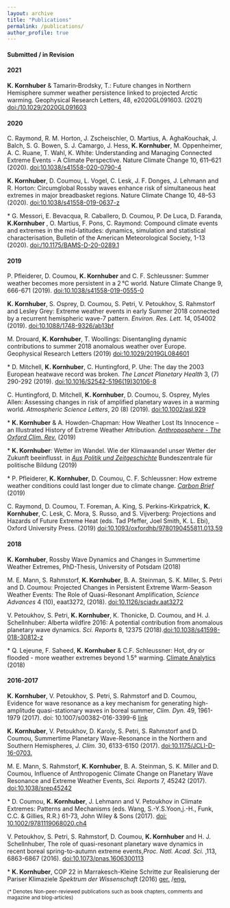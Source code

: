 ```yaml
---
layout: archive
title: "Publications"
permalink: /publications/
author_profile: true
---
```



#### Submitted / in Revision

#### 2021

**K. Kornhuber** & Tamarin‐Brodsky, T.:  Future changes in Northern Hemisphere summer weather persistence linked to projected Arctic warming. Geophysical Research Letters, 48, e2020GL091603. (2021) [doi:/10.1029/2020GL091603](https://agupubs.onlinelibrary.wiley.com/doi/abs/10.1029/2020GL091603)

#### 2020

C. Raymond, R. M. Horton, J. Zscheischler, O. Martius, A. AghaKouchak, J. Balch, S. G. Bowen, S. J. Camargo, J. Hess, **K. Kornhuber**, M. Oppenheimer, A. C. Ruane, T. Wahl, K. White: Understanding and Managing Connected Extreme Events - A Climate Perspective. Nature Climate Change 10, 611–621 (2020). [doi:10.1038/s41558-020-0790-4](https://www.nature.com/articles/s41558-020-0790-4)

**K. Kornhuber**, D. Coumou, L. Vogel, C. Lesk, J. F. Donges, J. Lehmann and R. Horton: Circumglobal Rossby waves enhance risk of simultaneous heat extremes in major breadbasket regions. Nature Climate Change 10, 48–53 (2020). [doi:10.1038/s41558-019-0637-z](https://www.nature.com/articles/s41558-019-0637-z)

\* G. Messori, E. Bevacqua, R. Caballero, D. Coumou, P. De Luca, D. Faranda, **K.Kornhuber** , O. Martius, F. Pons, C. Raymond: Compound climate events and extremes in the mid-latitudes: dynamics, simulation and statistical characterisation, Bulletin of the American Meteorological Society, 1-13 (2020). [doi:/10.1175/BAMS-D-20-0289.1](https://doi.org/10.1175/BAMS-D-20-0289.1)

#### 2019

P. Pfleiderer, D. Coumou, **K. Kornhuber** and C. F. Schleussner: Summer weather becomes more persistent in a 2 °C world. Nature Climate Change 9, 666-671 (2019).
[doi:10.1038/s41558-019-0555-0](https://www.nature.com/articles/s41558-019-0555-0)

**K. Kornhuber**, S. Osprey, D. Coumou, S. Petri, V. Petoukhov, S. Rahmstorf and Lesley Grey: Extreme weather events in early Summer 2018 connected by a recurrent hemispheric wave-7 pattern. *Environ. Res. Lett.* 14, 054002 (2019). [doi:10.1088/1748-9326/ab13bf](https://iopscience.iop.org/article/10.1088/1748-9326/ab13bf)

M. Drouard, **K. Kornhuber**, T. Woollings: Disentangling dynamic contributions to summer 2018 anomalous weather over Europe. Geophysical Research Letters (2019) 
[doi:10.1029/2019GL084601](https://agupubs.onlinelibrary.wiley.com/doi/pdf/10.1029/2019GL084601)

\* D. Mitchell, **K. Kornhuber**, C. Huntingford, P. Uhe: The day the 2003 European heatwave record was broken. *The Lancet Planetary Health* 3, (7) 290-292 (2019). 
[doi:10.1016/S2542-5196(19)30106-8](https://www.thelancet.com/journals/lanplh/article/PIIS2542-5196(19)30106-8/fulltext)

C. Huntingford, D. Mitchell, **K. Kornhuber**, D. Coumou, S. Osprey, Myles Allen: Assessing changes in risk of amplified planetary waves in a warming world. *Atmospheric Science Letters*, 20 (8) (2019). [doi:10.1002/asl.929](https://rmets.onlinelibrary.wiley.com/doi/10.1002/asl.929) 

\* **K. Kornhuber** & A. Howden-Chapman: How Weather Lost Its Innocence – an Illustrated History of Extreme Weather Attribution. [*Anthroposphere - The Oxford Clim. Rev.*](https://www.anthroposphere.co.uk/post/how-weather-lost-its-innocence) (2019) 

\* **K. Kornhuber**: Wetter im Wandel. Wie der Klimawandel unser Wetter der Zukunft beeinflusst.
in [*Aus Politik und Zeitgeschichte*](https://www.bpb.de/apuz/302645/wetter) Bundeszentrale für politische Bildung (2019)

\* P. Pfleiderer, **K. Kornhuber**, D. Coumou, C. F. Schleussner: How extreme weather conditions could last longer due to climate change. [*Carbon Brief*](https://www.carbonbrief.org/guest-post-how-extreme-weather-conditions-could-last-longer-due-to-climate-change) (2019)

C. Raymond, D. Coumou, T. Foreman, A. King, S. Perkins-Kirkpatrick, **K. Kornhuber**, C. Lesk, C. Mora, S. Russo, and S. Vijverberg: Projections and Hazards of Future Extreme Heat (eds. Tad Pfeffer, Joel Smith, K. L. Ebi), Oxford University Press. (2019) [doi:10.1093/oxfordhb/9780190455811.013.59](https://www.oxfordhandbooks.com/view/10.1093/oxfordhb/9780190455811.001.0001/oxfordhb-9780190455811-e-59)

#### 2018

**K. Kornhuber**, Rossby Wave Dynamics and Changes in Summertime Weather Extremes, 
PhD-Thesis, University of Potsdam (2018)

M. E. Mann, S. Rahmstorf, **K. Kornhuber**, B. A. Steinman, S. K. Miller, S. Petri and D. Coumou: Projected Changes in Persistent Extreme Warm-Season Weather Events: The Role of Quasi-Resonant Amplification, *Science Advances* 4 (10), eaat3272, (2018). [doi:10.1126/sciadv.aat3272](https://advances.sciencemag.org/content/4/10/eaat3272)

V. Petoukhov, S. Petri, **K. Kornhuber**, K. Thonicke, D. Coumou, and H. J. Schellnhuber: Alberta wildfire 2016: A potential contribution from anomalous planetary wave dynamics. *Sci. Reports* 8, 12375 (2018).[doi:10.1038/s41598-018-30812-z](https://www.nature.com/articles/s41598-018-30812-z)

\* Q. Lejeune, F. Saheed, **K. Kornhuber** & C.F. Schleussner: Hot, dry or flooded - more weather extremes beyond 1.5° warming. [Climate Analytics](https://climateanalytics.org/blog/2018/hot-dry-or-flooded-more-weather-extremes-beyond-15c-warming/) (2018)

#### 2016-2017 
 
**K. Kornhuber**, V. Petoukhov, S. Petri, S. Rahmstorf and D. Coumou, Evidence for wave resonance as a key mechanism for generating high-amplitude quasi-stationary waves in boreal summer, *Clim. Dyn.* 49, 1961-1979 (2017). doi: 10.1007/s00382-016-3399-6 [link](https://journals.ametsoc.org/view/journals/clim/30/16/jcli-d-16-0703.1.xml)

**K. Kornhuber**, V. Petoukhov, D. Karoly, S. Petri, S. Rahmstorf and D. Coumou, Summertime Planetary Wave-Resonance in the Northern and Southern Hemispheres, *J. Clim.* 30, 6133-6150 (2017). [doi:10.1175/JCLI-D-16-0703.](https://journals.ametsoc.org/view/journals/clim/30/16/jcli-d-16-0703.1.xml) 

M. E. Mann, S. Rahmstorf, **K. Kornhuber**, B. A. Steinman, S. K. Miller and D. Coumou, Influence of Anthropogenic Climate Change on Planetary Wave Resonance and Extreme Weather Events, *Sci. Reports* 7, 45242 (2017). [doi:10.1038/srep45242](https://www.nature.com/articles/srep45242)

\* D. Coumou, **K. Kornhuber**, J. Lehmann and V. Petoukhov in Climate Extremes: Patterns and Mechanisms (eds. Wang, S.-Y.S.Yoon,j.-H., Funk, C.C. & Gillies, R.R.) 61-73, John Wiley & Sons (2017). [doi: 10.1002/9781119068020.ch4](https://www.wiley.com/en-us/Climate+Extremes%3A+Patterns+and+Mechanisms-p-9781119067849)

V. Petoukhov, S. Petri, S. Rahmstorf, D. Coumou, **K. Kornhuber** and H. J. Schellnhuber, The role of quasi-resonant planetary wave dynamics in recent boreal spring-to-autumn extreme events,*Proc. Natl. Acad. Sci.* ,113, 6863-6867 (2016). [doi:10.1073/pnas.1606300113](https://www.pnas.org/content/113/25/6862)

\* **K. Kornhuber**, COP 22 in Marrakesch-Kleine Schritte zur Realisierung der Pariser Klimaziele *Spektrum der Wissenschaft* (2016) [ger.](https://scilogs.spektrum.de/klimalounge/cop-22-in-marrakesch-kleine-schritte-zur-realisierung-der-pariser-klimaziele/)
/[eng.](https://climate-exchange.org/2017/01/09/cop22-marrakesh-small-steps-towards-the-paris-climate-goals/)

<sup>(\* Denotes Non-peer-reviewed publications such as book chapters, comments and magazine and blog-articles)</sup>

<!--{% if author.googlescholar %}
  You can also find my articles on <u><a href="{{author.googlescholar}}">my Google Scholar profile</a>.</u>
{% endif %}-->

<!--{% include base_path %}-->

<!--{% for post in site.publications reversed %}
  {% include archive-single.html %}
{% endfor %}-->
